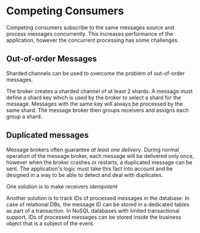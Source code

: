 # Competing Consumers

Competing consumers subscribe to the same messages source and process messages concurrently. This increases performance of the application, however the concurrent processing has some challenges.

## Out-of-order Messages

Sharded channels can be used to overcome the problem of out-of-order messages.

The broker creates a sharded channel of at least 2 shards. A message must define a shard key which is used by the broker to select a shard for the message. Messages with the same key will always be processed by the same shard. The message broker then groups receivers and assigns each group a shard.

## Duplicated messages

Message brokers often guarantee _at least one delivery_. During normal operation of the message broker, each message will be delivered only once, however when the broker crashes or restarts, a duplicated message can be sent. The application's logic must take this fact into account and be designed in a way to be able to detect and deal with duplicates.

One solution is to make receivers _idempotent_

Another solution is to track IDs of processed messages in the database. In case of relational DBs, the message ID can be stored in a dedicated tables as part of a transaction. In NoSQL databases with limited transactional support, IDs of processed messages can be stored inside the business object that is a subject of the event.